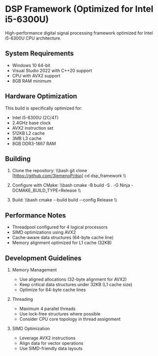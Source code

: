 ﻿# DSP Framework (Optimized for Intel i5-6300U)

High-performance digital signal processing framework optimized for Intel i5-6300U CPU architecture.

## System Requirements

- Windows 10 64-bit
- Visual Studio 2022 with C++20 support
- CPU with AVX2 support
- 8GB RAM minimum

## Hardware Optimization

This build is specifically optimized for:
- Intel i5-6300U (2C/4T)
- 2.4GHz base clock
- AVX2 instruction set
- 512KB L2 cache
- 3MB L3 cache
- 8GB DDR3-1867 RAM

## Building

1. Clone the repository:
   \\\bash
   git clone [https://github.com/3lemenoP/dsp]
   cd dsp_framework
   \\\

2. Configure with CMake:
   \\\bash
   cmake -B build -S . -G Ninja -DCMAKE_BUILD_TYPE=Release
   \\\

3. Build:
   \\\bash
   cmake --build build --config Release
   \\\

## Performance Notes

- Threadpool configured for 4 logical processors
- SIMD optimizations using AVX2
- Cache-aware data structures (64-byte cache line)
- Memory alignment optimized for L1 cache (32KB)

## Development Guidelines

1. Memory Management
   - Use aligned allocations (32-byte alignment for AVX2)
   - Keep critical data structures under 32KB (L1 cache size)
   - Optimize for 64-byte cache lines

2. Threading
   - Maximum 4 parallel threads
   - Use lock-free structures where possible
   - Consider CPU core topology in thread assignment

3. SIMD Optimization
   - Leverage AVX2 instructions
   - Align data for vector operations
   - Use SIMD-friendly data layouts

